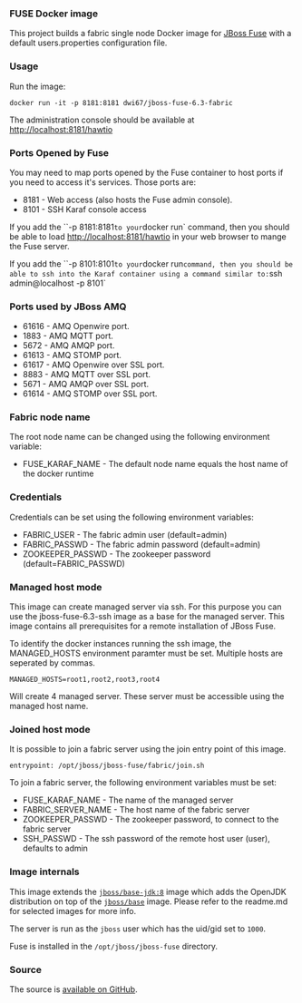 ### FUSE Docker image

This project builds a fabric single node Docker image for [JBoss Fuse](http://www.jboss.org/products/fuse/overview/) with a default users.properties configuration file.

### Usage

Run the image:

    docker run -it -p 8181:8181 dwi67/jboss-fuse-6.3-fabric

The administration console should be available at [http://localhost:8181/hawtio](http://localhost:8181/hawtio)

### Ports Opened by Fuse

You may need to map ports opened by the Fuse container to host ports if you need to access it's services.
Those ports are:

* 8181 - Web access (also hosts the Fuse admin console).
* 8101 - SSH Karaf console access

If you add the ``-p 8181:8181` to your `docker run` command, then you should be able to load [http://localhost:8181/hawtio](http://localhost:8181/hawtio) in your web browser to mange the Fuse server.

If you add the ``-p 8101:8101` to your `docker run` command, then you should be able to ssh into the Karaf container using a command similar to: `ssh admin@localhost -p 8101`

### Ports used by JBoss AMQ

* 61616 - AMQ Openwire port.
* 1883  - AMQ MQTT port.
* 5672  - AMQ AMQP port.
* 61613 - AMQ STOMP port.
* 61617 - AMQ Openwire over SSL port.
* 8883  - AMQ MQTT over SSL port.
* 5671  - AMQ AMQP over SSL port.
* 61614 - AMQ STOMP over SSL port.

### Fabric node name

The root node name can be changed using the following environment variable:

* FUSE_KARAF_NAME - The default node name equals the host name of the docker runtime

### Credentials

Credentials can be set using the following environment variables:

* FABRIC_USER - The fabric admin user (default=admin)
* FABRIC_PASSWD - The fabric admin password (default=admin)
* ZOOKEEPER_PASSWD - The zookeeper password (default=FABRIC_PASSWD)

### Managed host mode

This image can create managed server via ssh. For this purpose you can use the jboss-fuse-6.3-ssh image as a base for the managed server. This image contains all prerequisites for a remote installation of JBoss Fuse.

To identify the docker instances running the ssh image, the MANAGED_HOSTS environment paramter must be set. Multiple hosts are seperated by commas.

    MANAGED_HOSTS=root1,root2,root3,root4

Will create 4 managed server. These server must be accessible using the managed host name.     

### Joined host mode

It is possible to join a fabric server using the join entry point of this image.

    entrypoint: /opt/jboss/jboss-fuse/fabric/join.sh

To join a fabric server, the following environment variables must be set:

* FUSE_KARAF_NAME - The name of the managed server
* FABRIC_SERVER_NAME - The host name of the fabric server
* ZOOKEEPER_PASSWD - The zookeeper password, to connect to the fabric server
* SSH_PASSWD - The ssh password of the remote host user (user), defaults to admin

### Image internals

This image extends the [`jboss/base-jdk:8`](https://github.com/JBoss-Dockerfiles/base-jdk/tree/jdk8) image which adds the OpenJDK distribution on top of the [`jboss/base`](https://github.com/JBoss-Dockerfiles/base) image. Please refer to the readme.md for selected images for more info.

The server is run as the `jboss` user which has the uid/gid set to `1000`.

Fuse is installed in the `/opt/jboss/jboss-fuse` directory.

### Source

The source is [available on GitHub](https://github.com/dwi67/docker-jboss-fuse-6.3).